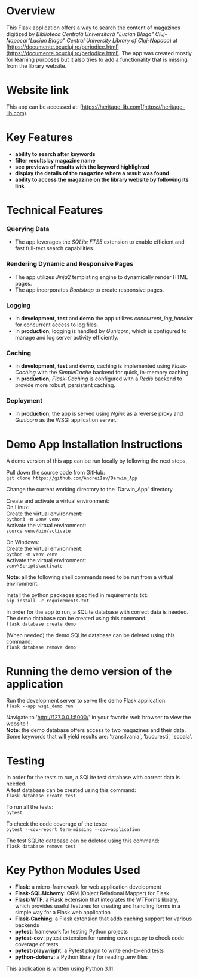 # Overview
This Flask application offers a way to search the content of  magazines digitized by *Biblioteca Centrală Universitară "Lucian Blaga" Cluj-Napoca*(*"Lucian Blaga" Central University Library of Cluj-Napoca*) at [https://documente.bcucluj.ro/periodice.html](https://documente.bcucluj.ro/periodice.html).
The app was created mostly for learning purposes but it also tries to add a functionality that is missing from the library website.

# Website link
This app can be accessed at: [https://heritage-lib.com](https://heritage-lib.com).

# Key Features
- **ability to search after keywords**
- **filter results by magazine name**
- **see previews of results with the keyword highlighted**
- **display the details of the magazine where a result was found**
- **ability to access the magazine on the library website by following its link**

# Technical Features
### Querying Data
- The app leverages the _SQLite_ _FTS5_ extension to enable efficient and fast full-text search capabilities.

### Rendering Dynamic and Responsive Pages
- The app utilizes _Jinja2_ templating engine to dynamically render HTML pages.
- The app incorporates _Bootstrap_ to create responsive pages.

### Logging
- In **development**, **test** and **demo** the app utilizes _concurrent_log_handler_ for concurrent access to log files.
- In **production**, logging is handled by _Gunicorn_, which is configured to manage and log server activity efficiently.

### Caching
- In **development**, **test** and **demo**, caching is implemented using _Flask-Caching_ with the _SimpleCache_ backend for quick, in-memory caching.
- In **production**, _Flask-Caching_ is configured with a _Redis_ backend to provide more robust, persistent caching.

### Deployment
- In **production**, the app is served using _Nginx_ as a reverse proxy and _Gunicorn_ as the WSGI application server. 

# Demo App Installation Instructions
A demo version of this app can be run locally by following the next steps. 

Pull down the source code from GitHub:\
`git clone https://github.com/AndreiIav/Darwin_App`

Change the current working directory to the 'Darwin_App' directory. 

Create and activate a virtual environment:\
On Linux:\
Create the virtual environment:\
`python3 -m venv venv`\
Activate the virtual environment:\
`source venv/bin/activate`

On Windows:\
Create the virtual environment:\
`python -m venv venv`\
Activate the virtual environment:\
`venv\Scripts\activate`

**Note**: all the following shell commands need to be run from a virtual environment.

Install the python packages specified in requirements.txt:\
`pip install -r requirements.txt`

In order for the app to run, a SQLite database with correct data is needed.\
The demo database can be created using this command:\
`flask database create demo`

(When needed) the demo SQLite database can be deleted using this command:\
`flask database remove demo`

# Running the demo version of the application
Run the development server to serve the demo Flask application:\
`flask --app wsgi_demo run`

Navigate to 'http://127.0.0.1:5000/' in your favorite web browser to view the website !\
**Note**: the demo database offers access to two magazines and their data.
Some keywords that will yield results are: 'transilvania', 'bucuresti', 'scoala'.

# Testing
In order for the tests to run, a SQLite test database with correct data is needed.\
A test database can be created using this command:\
`flask database create test`

To run all the tests:\
`pytest`

To check the code coverage of the tests:\
`pytest --cov-report term-missing --cov=application`

The test SQLite database can be deleted using this command:\
`flask database remove test`

# Key Python Modules Used
- **Flask**: a micro-framework for web application development
- **Flask-SQLAlchemy**:  ORM (Object Relational Mapper) for Flask
- **Flask-WTF**: a Flask extension that integrates the WTForms library, which provides useful features for creating and handling forms in a simple way for a Flask web application
- **Flask-Caching**: a Flask extension that adds caching support for various backends
- **pytest**: framework for testing Python projects
- **pytest-cov**: pytest extension for running coverage\.py to check code coverage of tests
- **pytest-playwright**:  a Pytest plugin to write end-to-end tests
- **python-dotenv**: a Python library for reading .env files

This application is written using Python 3.11.